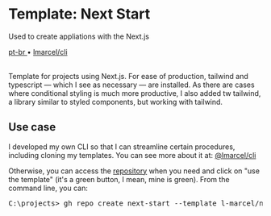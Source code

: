 <div valing="top">
  <h1>Template: <span>Next Start</span></h1>
  <p>Used to create appliations with the Next.js</p>
  <nav>
    <div id="repository-buttons"/>
    <a class="navigation-link disabled" href="https://github.com/L-Marcel/next-start/blob/main/README.md" target="__blank__">
      pt-br
    </a>
    <span class="disabled">•</span>
    <a class="navigation-link" href="https://www.npmjs.com/package/@lmarcel/cli" target="__blank__">
      lmarcel/cli
    </a>
  </nav>
</div>

<br/>

<p>Template for projects using <span>Next.js</span>. For ease of production, <span>tailwind</span> and <span>typescript</span> — which I see as necessary — are installed. As there are cases where conditional styling is much more productive, I also added <span>tw tailwind</span>, a library similar to styled components, but working with tailwind.</p>

<h2>Use case</h2>

<p>I developed my own <span>CLI</span> so that I can streamline certain procedures, including cloning my templates. You can see more about it at: <a href="https://www.npmjs.com/package/@lmarcel/cli" target="__blank__">@lmarcel/cli</a></p>

<p>Otherwise, you can access the <a href="https://www.github.com/l-marcel/next-start" target="__blank__">repository</a> when you need and click on "use the template" (it's a green button, I mean, mine is green). From the command line, you can: </p>

<pre>
C:\projects> <span>gh</span> repo create next-start --template l-marcel/next-start --public
</pre>